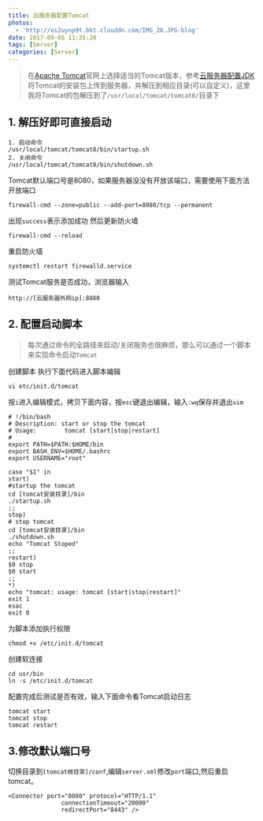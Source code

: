 ```yaml
---
title: 云服务器配置Tomcat
photos:
  - 'http://oi2uynp9t.bkt.clouddn.com/IMG_28.JPG-blog'
date: 2017-09-05 11:35:20
tags: [Server]
categories: [Server]
---
```



> 在[Apache Tomcat](http://tomcat.apache.org/)官网上选择适当的Tomcat版本，参考[云服务器配置JDK](http://blog.androidhuilin.wang/2017/09/03/%E4%BA%91%E6%9C%8D%E5%8A%A1%E5%99%A8%E9%85%8D%E7%BD%AEJDK/)将Tomcat的安装包上传到服务器，并解压到相应目录(可以自定义)，这里我将Tomcat的包解压到了`/usr/local/tomcat/tomcat8/`目录下

<!--more-->

## 1. 解压好即可直接启动 

```
1. 启动命令
/usr/local/tomcat/tomcat8/bin/startup.sh
2. 关闭命令
/usr/local/tomcat/tomcat8/bin/shutdown.sh
```
Tomcat默认端口号是8080，如果服务器没没有开放该端口，需要使用下面方法开放端口

```
firewall-cmd --zone=public --add-port=8080/tcp --permanent
```
出现`success`表示添加成功
然后更新防火墙

```
firewall-cmd --reload
```
重启防火墙

```
systemctl restart firewalld.service
```
测试Tomcat服务是否成功，浏览器输入

```
http://[云服务器外网ip]:8080
```
## 2. 配置启动脚本
> 每次通过命令的全路径来启动/关闭服务也很麻烦，那么可以通过一个脚本来实现命令启动`Tomcat`

创建脚本
执行下面代码进入脚本编辑

```
vi etc/init.d/tomcat
```
按`i`进入编辑模式，拷贝下面内容，按`esc`键退出编辑，输入`:wq`保存并退出`vim`

```
# !/bin/bash    
# Description: start or stop the tomcat    
# Usage:        tomcat [start|stop|restart]    
#    
export PATH=$PATH:$HOME/bin  
export BASH_ENV=$HOME/.bashrc  
export USERNAME="root"  
  
case "$1" in  
start)  
#startup the tomcat    
cd [tomcat安装目录]/bin  
./startup.sh  
;;  
stop)  
# stop tomcat    
cd [tomcat安装目录]/bin
./shutdown.sh  
echo "Tomcat Stoped"  
;;  
restart)  
$0 stop  
$0 start  
;;  
*)  
echo "tomcat: usage: tomcat [start|stop|restart]"  
exit 1  
esac  
exit 0 
```
为脚本添加执行权限

```
chmod +x /etc/init.d/tomcat
```
创建软连接

```
cd usr/bin
ln -s /etc/init.d/tomcat
```
配置完成后测试是否有效，输入下面命令看Tomcat启动日志

```
tomcat start
tomcat stop
tomcat restart
```
## 3.修改默认端口号
切换目录到`[tomcat根目录]/conf`,编辑`server.xml`修改`port`端口,然后重启tomcat。

```
<Connector port="8080" protocol="HTTP/1.1"
               connectionTimeout="20000"
               redirectPort="8443" />
```

